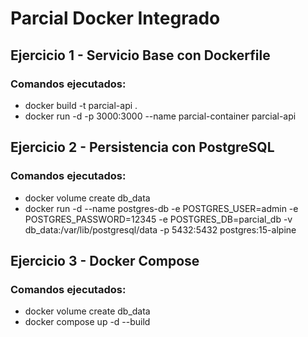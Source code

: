 # Parcial Docker Integrado

## Ejercicio 1 - Servicio Base con Dockerfile
### Comandos ejecutados:

- docker build -t parcial-api .
- docker run -d -p 3000:3000 --name parcial-container parcial-api

## Ejercicio 2 - Persistencia con PostgreSQL
### Comandos ejecutados:

- docker volume create db_data
- docker run -d --name postgres-db -e POSTGRES_USER=admin -e POSTGRES_PASSWORD=12345 -e POSTGRES_DB=parcial_db -v db_data:/var/lib/postgresql/data -p 5432:5432 postgres:15-alpine

## Ejercicio 3 - Docker Compose
### Comandos ejecutados:

- docker volume create db_data
- docker compose up -d --build

